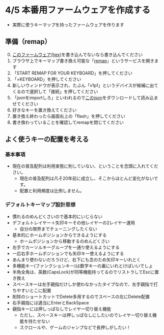# 4/5 本番用ファームウェアを作成する

* 実際に使うキーマップを持ったファームウェアを作ります

## 準備（remap）

 
0. [このファームウェア(hex)](./jp60_v1p1_via.hex)を書き込んでないなら書き込んでください
1. ブラウザ上でキーマップ書き換え可能な「[remap](https://remap-keys.app/)」というサービスを開きます
2. 「START REMAP FOR YOUR KEYBOARD」を押してください
3. 「+KEYBOARD」を押してください
4. 新しいウィンドウが表示され、たぶん「v1p1」というデバイスが候補に出てくるので選択して「接続」を押してください
5. 「jsonをimportしろ」といわれるので[このjson](./jp60_v1p1.json)をダウンロードして読み込ませてください
6. 好きなキーを置き換えてください
7. 置き換え終わったら画面右上の「flash」を押してください
8. 書き換わっていることを確認してremapを閉じてください

## よく使うキーの配置を考える

### 基本事項

* 現在の普及配列は利用実態に則していない、ということを念頭に入れてください。
  * 現在の普及配列は凡そ20年前に成立し、そこからほとんど変化がないです。
  * 配置と利用頻度は比例しません。

### デフォルトキーマップ設計思想

* 慣れるのめんどくさいので基本的にいじらない
* デフォルトレイヤー＋矢印キーその他レイヤーの2レイヤー運用
  * 自分の限界までチューニングしたくない
* 基本的にホームポジションからできるようにする
  * ホームポジションから移動するのめんどくさい
* 左手でカーソルキーグループを一通り使えるようにする
* 一応右手ホームポジションでも矢印キー使えるようにする
* あんまり使わないだろうけど、右下にも念のため矢印キーいれとく
* 多機能キー(ファンクションキー)は数字キーの裏にいれとけばいいでしょ
* 半角全角は、英数(CapsLock)が同等機能持ってるのでリストラしてEscに置き換え
* スペースキーは左手親指だけしか使わなかったタイプなので、左手親指で打ちやすいとこに配置
* 削除のショートカットでDelete多用するのでスペースの左にDelete配置
* 右手親指には適当にEnterとBackSpace
* 親指キーには押しっぱなしでレイヤー切り替え機能
  * ただし、スペースキーは押しっぱなしにしたいのでレイヤー切り替え機能を持たせない
  * スクロールや、ゲームのジャンプなどで長押しがしたい！
